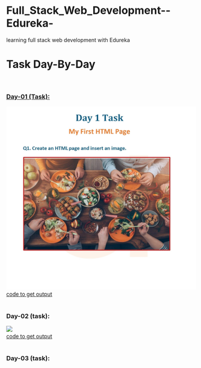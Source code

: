 # Full_Stack_Web_Development--Edureka-
learning full stack web development with Edureka
<h1>Task Day-By-Day</h1> 
<br>
<h3> <a href="https://github.com/Tiru2002/Full_Stack_Web_Development--Edureka-/tree/main/Day%201">Day-01 (Task):</a></h3>
<img src="https://github.com/Tiru2002/Full_Stack_Web_Development--Edureka-/blob/main/Day%201/TaskOfTheDay.jpeg">
<br>
<a href="https://github.com/Tiru2002/Full_Stack_Web_Development--Edureka-/blob/main/Day%201/Index.html"> code to get output</a>
<br>
<br>
<h3>Day-02 (task):</h3>
<img src="[https://github.com/Tiru2002/Full_Stack_Web_Development--Edureka-/blob/main/Day%201/Source.jpeg](https://github.com/Tiru2002/Full_Stack_Web_Development--Edureka-/blob/main/Day%202/TaskOfTheDay.png)">
<br>
<a href="https://github.com/Tiru2002/Full_Stack_Web_Development--Edureka-/blob/main/Day%202/TaskOfTheDay.png"> code to get output</a>
<br>
<br>
<h3>Day-03 (task):</h3>


